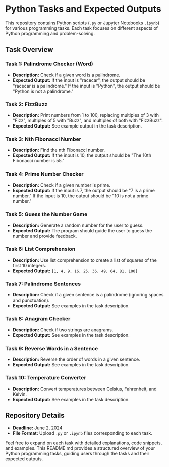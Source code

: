 # Python Tasks and Expected Outputs

This repository contains Python scripts (`.py` or Jupyter Notebooks `.ipynb`) for various programming tasks. Each task focuses on different aspects of Python programming and problem-solving.

## Task Overview

### Task 1: Palindrome Checker (Word)

- **Description:** Check if a given word is a palindrome.
- **Expected Output:** If the input is "racecar", the output should be "racecar is a palindrome." If the input is "Python", the output should be "Python is not a palindrome."

### Task 2: FizzBuzz

- **Description:** Print numbers from 1 to 100, replacing multiples of 3 with "Fizz", multiples of 5 with "Buzz", and multiples of both with "FizzBuzz".
- **Expected Output:** See example output in the task description.

### Task 3: Nth Fibonacci Number

- **Description:** Find the nth Fibonacci number.
- **Expected Output:** If the input is 10, the output should be "The 10th Fibonacci number is 55."

### Task 4: Prime Number Checker

- **Description:** Check if a given number is prime.
- **Expected Output:** If the input is 7, the output should be "7 is a prime number." If the input is 10, the output should be "10 is not a prime number."

### Task 5: Guess the Number Game

- **Description:** Generate a random number for the user to guess.
- **Expected Output:** The program should guide the user to guess the number and provide feedback.

### Task 6: List Comprehension

- **Description:** Use list comprehension to create a list of squares of the first 10 integers.
- **Expected Output:** `[1, 4, 9, 16, 25, 36, 49, 64, 81, 100]`

### Task 7: Palindrome Sentences

- **Description:** Check if a given sentence is a palindrome (ignoring spaces and punctuation).
- **Expected Output:** See examples in the task description.

### Task 8: Anagram Checker

- **Description:** Check if two strings are anagrams.
- **Expected Output:** See examples in the task description.

### Task 9: Reverse Words in a Sentence

- **Description:** Reverse the order of words in a given sentence.
- **Expected Output:** See examples in the task description.

### Task 10: Temperature Converter

- **Description:** Convert temperatures between Celsius, Fahrenheit, and Kelvin.
- **Expected Output:** See examples in the task description.

## Repository Details

- **Deadline:** June 2, 2024
- **File Format:** Upload `.py` or `.ipynb` files corresponding to each task.

Feel free to expand on each task with detailed explanations, code snippets, and examples. This README.md provides a structured overview of your Python programming tasks, guiding users through the tasks and their expected outputs.
